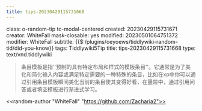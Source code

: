 ```yaml
---
title: tips-20230429115731668
---
```


class: o-random-tip tc-modal-centered
created: 20230429115731671
creator: WhiteFall
mask-closable: yes
modified: 20230501064751372
modifier: WhiteFall
subtitle: {{$:/plugins/oeyoews/tiddlywiki-random-tid/did-you-know}}
tags: Tiddlywiki5Tip
title: tips-20230429115731668
type: text/vnd.tiddlywiki

> 条目模板是指''预制的具有特定布局和样式的模板条目''。它通常是为了美化和简化输入内容或满足特定需要的一种特殊的条目，比如在xp中你可以通过引用条目模板瞬间美化当前的条目使其变得好看，在墨屉中，通过引用问答或者填空模板进行渐进式学习。

<<random-author "WhiteFall" "https://github.com/Zacharia2">>
